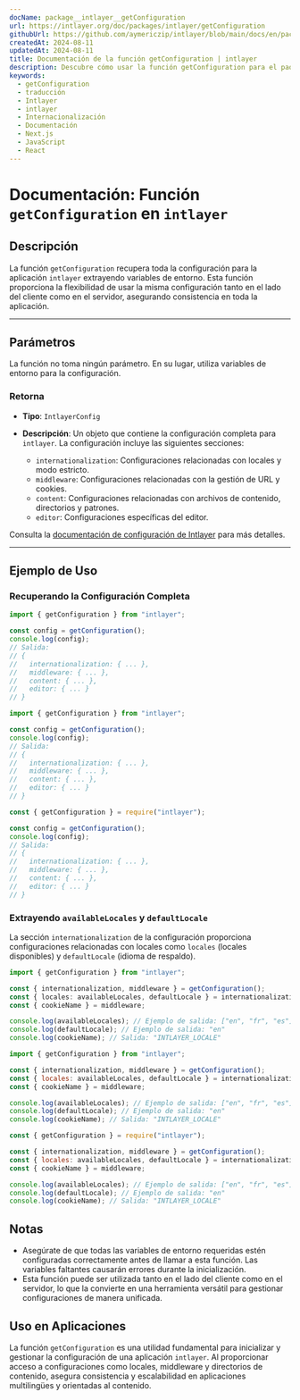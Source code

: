 ```yaml
---
docName: package__intlayer__getConfiguration
url: https://intlayer.org/doc/packages/intlayer/getConfiguration
githubUrl: https://github.com/aymericzip/intlayer/blob/main/docs/en/packages/intlayer/getConfiguration.md
createdAt: 2024-08-11
updatedAt: 2024-08-11
title: Documentación de la función getConfiguration | intlayer
description: Descubre cómo usar la función getConfiguration para el paquete intlayer
keywords:
  - getConfiguration
  - traducción
  - Intlayer
  - intlayer
  - Internacionalización
  - Documentación
  - Next.js
  - JavaScript
  - React
---
```


# Documentación: Función `getConfiguration` en `intlayer`

## Descripción

La función `getConfiguration` recupera toda la configuración para la aplicación `intlayer` extrayendo variables de entorno. Esta función proporciona la flexibilidad de usar la misma configuración tanto en el lado del cliente como en el servidor, asegurando consistencia en toda la aplicación.

---

## Parámetros

La función no toma ningún parámetro. En su lugar, utiliza variables de entorno para la configuración.

### Retorna

- **Tipo**: `IntlayerConfig`
- **Descripción**: Un objeto que contiene la configuración completa para `intlayer`. La configuración incluye las siguientes secciones:

  - `internationalization`: Configuraciones relacionadas con locales y modo estricto.
  - `middleware`: Configuraciones relacionadas con la gestión de URL y cookies.
  - `content`: Configuraciones relacionadas con archivos de contenido, directorios y patrones.
  - `editor`: Configuraciones específicas del editor.

Consulta la [documentación de configuración de Intlayer](https://github.com/aymericzip/intlayer/blob/main/docs/es/configuration.md) para más detalles.

---

## Ejemplo de Uso

### Recuperando la Configuración Completa

```typescript codeFormat="typescript"
import { getConfiguration } from "intlayer";

const config = getConfiguration();
console.log(config);
// Salida:
// {
//   internationalization: { ... },
//   middleware: { ... },
//   content: { ... },
//   editor: { ... }
// }
```

```javascript codeFormat="esm"
import { getConfiguration } from "intlayer";

const config = getConfiguration();
console.log(config);
// Salida:
// {
//   internationalization: { ... },
//   middleware: { ... },
//   content: { ... },
//   editor: { ... }
// }
```

```javascript codeFormat="commonjs"
const { getConfiguration } = require("intlayer");

const config = getConfiguration();
console.log(config);
// Salida:
// {
//   internationalization: { ... },
//   middleware: { ... },
//   content: { ... },
//   editor: { ... }
// }
```

### Extrayendo `availableLocales` y `defaultLocale`

La sección `internationalization` de la configuración proporciona configuraciones relacionadas con locales como `locales` (locales disponibles) y `defaultLocale` (idioma de respaldo).

```typescript codeFormat="typescript"
import { getConfiguration } from "intlayer";

const { internationalization, middleware } = getConfiguration();
const { locales: availableLocales, defaultLocale } = internationalization;
const { cookieName } = middleware;

console.log(availableLocales); // Ejemplo de salida: ["en", "fr", "es"]
console.log(defaultLocale); // Ejemplo de salida: "en"
console.log(cookieName); // Salida: "INTLAYER_LOCALE"
```

```javascript codeFormat="esm"
import { getConfiguration } from "intlayer";

const { internationalization, middleware } = getConfiguration();
const { locales: availableLocales, defaultLocale } = internationalization;
const { cookieName } = middleware;

console.log(availableLocales); // Ejemplo de salida: ["en", "fr", "es"]
console.log(defaultLocale); // Ejemplo de salida: "en"
console.log(cookieName); // Salida: "INTLAYER_LOCALE"
```

```javascript codeFormat="commonjs"
const { getConfiguration } = require("intlayer");

const { internationalization, middleware } = getConfiguration();
const { locales: availableLocales, defaultLocale } = internationalization;
const { cookieName } = middleware;

console.log(availableLocales); // Ejemplo de salida: ["en", "fr", "es"]
console.log(defaultLocale); // Ejemplo de salida: "en"
console.log(cookieName); // Salida: "INTLAYER_LOCALE"
```

## Notas

- Asegúrate de que todas las variables de entorno requeridas estén configuradas correctamente antes de llamar a esta función. Las variables faltantes causarán errores durante la inicialización.
- Esta función puede ser utilizada tanto en el lado del cliente como en el servidor, lo que la convierte en una herramienta versátil para gestionar configuraciones de manera unificada.

## Uso en Aplicaciones

La función `getConfiguration` es una utilidad fundamental para inicializar y gestionar la configuración de una aplicación `intlayer`. Al proporcionar acceso a configuraciones como locales, middleware y directorios de contenido, asegura consistencia y escalabilidad en aplicaciones multilingües y orientadas al contenido.
